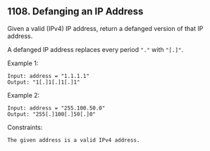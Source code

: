 ## 1108. Defanging an IP Address

Given a valid (IPv4) IP address, return a defanged version of that IP address.

A defanged IP address replaces every period `"."` with `"[.]"`.

Example 1:

```
Input: address = "1.1.1.1"
Output: "1[.]1[.]1[.]1"
```

Example 2:

```
Input: address = "255.100.50.0"
Output: "255[.]100[.]50[.]0"
```

Constraints:

```
The given address is a valid IPv4 address.
```
